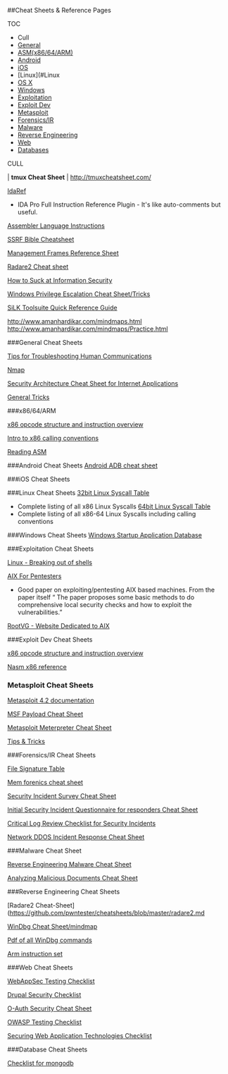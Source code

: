 ##Cheat Sheets & Reference Pages


TOC
* Cull
* [General](#General)
* [ASM(x86/64/ARM)](#ASM)
* [Android](#Android)
* [iOS](#ios)
* [Linux](#Linux
* [OS X](#OSX)
* [Windows](#Windows)
* [Exploitation](#Exploitation)
* [Exploit Dev](#Exploit)
* [Metasploit](#Metasploit)
* [Forensics/IR](#For)
* [Malware](#Malware)
* [Reverse Engineering](#RE) 
* [Web](#Web)
* [Databases](#DB)





CULL


| **tmux Cheat Sheet** | http://tmuxcheatsheet.com/

[IdaRef](https://github.com/nologic/idaref)
* IDA Pro Full Instruction Reference Plugin - It's like auto-comments but useful.



[Assembler Language Instructions](http://www.laynetworks.com/assembly%20tutorials3.htm)


[SSRF Bible Cheatsheet](https://docs.google.com/document/d/1v1TkWZtrhzRLy0bYXBcdLUedXGb9njTNIJXa3u9akHM/edit)


[Management Frames Reference Sheet](http://download.aircrack-ng.org/wiki-files/other/managementframes.pdf)

[Radare2 Cheat sheet](https://github.com/pwntester/cheatsheets/blob/master/radare2.md)

[How to Suck at Information Security](https://zeltser.com/suck-at-security-cheat-sheet/)

[Windows Privilege Escalation Cheat Sheet/Tricks](http://it-ovid.blogspot.fr/2012/02/windows-privilege-escalation.html)

[SiLK Toolsuite Quick Reference Guide](https://tools.netsa.cert.org/silk/silk-quickref.pdf)

http://www.amanhardikar.com/mindmaps.html
http://www.amanhardikar.com/mindmaps/Practice.html



###<a name="General">General Cheat Sheets</a>

[Tips for Troubleshooting Human Communications](https://zeltser.com/human-communications-cheat-sheet/)

[Nmap](https://highon.coffee/docs/nmap/)

[Security Architecture Cheat Sheet for Internet Applications](https://zeltser.com/security-architecture-cheat-sheet/)

[General Tricks](http://averagesecurityguy.info/cheat-sheet/)




###<a name="ASM">x86/64/ARM</a>

[x86 opcode structure and instruction overview](http://pnx.tf/files/x86_opcode_structure_and_instruction_overview.pdf)

[Intro to x86 calling conventions](http://codearcana.com/posts/2013/05/21/a-brief-introduction-to-x86-calling-conventions.html)

[Reading ASM](http://cseweb.ucsd.edu/classes/sp11/cse141/pdf/02/S01_x86_64.key.pdf)





###<a name="Android">Android Cheat Sheets</a>
[Android ADB cheat sheet](https://github.com/maldroid/adb_cheatsheet/blob/master/cheatsheet.pdf?raw=true)





###<a name="ios">iOS Cheat Sheets</a>




###<a name="Linux">Linux Cheat Sheets</a>
[32bit Linux Syscall Table](http://www.informatik.htw-dresden.de/~beck/ASM/syscall_list.html)
* Complete listing of all x86 Linux Syscalls
[64bit Linux Syscall Table](http://blog.rchapman.org/post/36801038863/linux-system-call-table-for-x86-64)
* Complete listing of all x86-64 Linux Syscalls including calling conventions





###<a name="Windows">Windows Cheat Sheets</a>
[Windows Startup Application Database](http://www.pacs-portal.co.uk/startup_content.php)




###<a name="Exploitation">Exploitation Cheat Sheets</a>

[Linux - Breaking out of shells](https://highon.coffee/docs/linux-commands/#breaking-out-of-limited-shells)

[AIX For Pentesters](http://www.giac.org/paper/gpen/6684/aix-penetration-testers/125890)
* Good paper on exploiting/pentesting AIX based machines. From the paper itself “ The paper proposes some basic methods to do comprehensive local security checks and how to exploit the vulnerabilities.”

[RootVG - Website Dedicated to AIX](http://www.rootvg.net/content/view/102/98/)




###<a name="Exploitation">Exploit Dev Cheat Sheets</a>

[x86 opcode structure and instruction overview](http://pnx.tf/files/x86_opcode_structure_and_instruction_overview.pdf)

[Nasm x86 reference](https://www.cs.uaf.edu/2006/fall/cs301/support/x86/)


### <a name="Metasploit">Metasploit Cheat Sheets</a>
[Metasploit 4.2 documentation](https://community.rapid7.com/docs/DOC-1751)

[MSF Payload Cheat Sheet](http://aerokid240.blogspot.com/2009/11/msfpayload-goodness-cheatsheet.html)

[Metasploit Meterpreter Cheat Sheet](https://scadahacker.com/library/Documents/Cheat_Sheets/Hacking%20-%20Meterpreter%20Cheat%20%20Sheet.pdf)

[Tips & Tricks](https://en.wikibooks.org/wiki/Metasploit/Tips_and_Tricks)


###<a name="For">Forensics/IR Cheat Sheets</a>

[File Signature Table](http://www.garykessler.net/library/file_sigs.html)

[Mem forenics cheat sheet](http://forensicmethods.com/wp-content/uploads/2012/04/Memory-Forensics-Cheat-Sheet-v1.pdf)

[Security Incident Survey Cheat Sheet](https://zeltser.com/security-incident-survey-cheat-sheet/)

[Initial Security Incident Questionnaire for responders Cheat Sheet](https://zeltser.com/security-incident-questionnaire-cheat-sheet/)

[Critical Log Review Checklist for Security Incidents](https://zeltser.com/security-incident-log-review-checklist/)

[Network DDOS Incident Response Cheat Sheet](https://zeltser.com/ddos-incident-cheat-sheet/)



###<a name="Malware">Malware Cheat Sheet</a>

[Reverse Engineering Malware Cheat Sheet](https://zeltser.com/reverse-malware-cheat-sheet/)

[Analyzing Malicious Documents Cheat Sheet](https://zeltser.com/analyzing-malicious-documents/)


###<a name="RE">Reverse Engineering Cheat Sheets</a>

[Radare2 Cheat-Sheet](https://github.com/pwntester/cheatsheets/blob/master/radare2.md

[WinDbg Cheat Sheet/mindmap](http://tylerhalfpop.com/2014/08/16/windbg-cheatsheet/)

[Pdf of all WinDbg commands](http://windbg.info/download/doc/pdf/WinDbg_cmds.pdf)

[Arm instruction set](http://simplemachines.it/doc/arm_inst.pdf)






###<a name="Web">Web Cheat Sheets</a>

[WebAppSec Testing Checklist](http://tuppad.com/blog/wp-content/uploads/2012/03/WebApp_Sec_Testing_Checklist.pdf)

[Drupal Security Checklist](https://github.com/gfoss/attacking-drupal/blob/master/presentation/drupal-security-checklist.pdf)

[O-Auth Security Cheat Sheet](http://www.oauthsecurity.com/)

[OWASP Testing Checklist](https://www.owasp.org/index.php/Testing_Checklist)

[Securing Web Application Technologies Checklist](http://www.securingthehuman.org/developer/swat)









###<a name="DB">Database Cheat Sheets</a>

[Checklist for mongodb](http://blog.mongodirector.com/10-tips-to-improve-your-mongodb-security/
)
